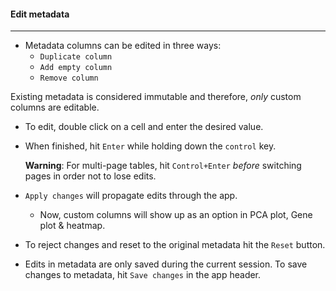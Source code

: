 #### Edit metadata
------------------

- Metadata columns can be edited in three ways:
  - `Duplicate column`
  - `Add empty column`
  - `Remove column`

Existing metadata is considered immutable and therefore, *only*
custom columns are editable.

- To edit, double click on a cell and enter the desired value.
- When finished, hit `Enter` while holding down
  the `control` key.

  **Warning**: For multi-page tables, hit `Control+Enter` *before*
  switching pages in order not to lose edits.

- `Apply changes` will propagate edits through the app.
  - Now, custom columns will show up as an option in PCA plot, Gene plot & heatmap.
- To reject changes and reset to the original metadata hit the
  `Reset` button.

- Edits in metadata are only saved during the current
  session. To save changes to metadata, hit `Save changes` in the app header.
